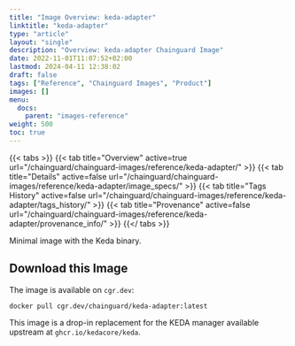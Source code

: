 ```yaml
---
title: "Image Overview: keda-adapter"
linktitle: "keda-adapter"
type: "article"
layout: "single"
description: "Overview: keda-adapter Chainguard Image"
date: 2022-11-01T11:07:52+02:00
lastmod: 2024-04-11 12:38:02
draft: false
tags: ["Reference", "Chainguard Images", "Product"]
images: []
menu: 
  docs: 
    parent: "images-reference"
weight: 500
toc: true
---
```


{{< tabs >}}
{{< tab title="Overview" active=true url="/chainguard/chainguard-images/reference/keda-adapter/" >}}
{{< tab title="Details" active=false url="/chainguard/chainguard-images/reference/keda-adapter/image_specs/" >}}
{{< tab title="Tags History" active=false url="/chainguard/chainguard-images/reference/keda-adapter/tags_history/" >}}
{{< tab title="Provenance" active=false url="/chainguard/chainguard-images/reference/keda-adapter/provenance_info/" >}}
{{</ tabs >}}



<!--overview:start-->
Minimal image with the Keda binary.
<!--overview:end-->

## Download this Image

The image is available on `cgr.dev`:

```
docker pull cgr.dev/chainguard/keda-adapter:latest
```


<!--body:start-->
This image is a drop-in replacement for the KEDA manager available upstream at `ghcr.io/kedacore/keda`.
<!--body:end-->

